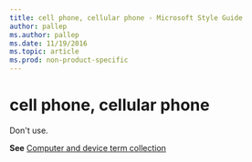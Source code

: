 ```yaml
---
title: cell phone, cellular phone - Microsoft Style Guide
author: pallep
ms.author: pallep
ms.date: 11/19/2016
ms.topic: article
ms.prod: non-product-specific
---
```


# cell phone, cellular phone

Don't use. 

**See** [Computer and device term collection](/style-guide/a-z-word-list-term-collections/term-collections/computer-device-terms)
